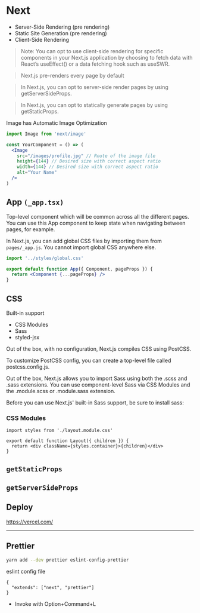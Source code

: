 # Next

- Server-Side Rendering (pre rendering)
- Static Site Generation (pre rendering)
- Client-Side Rendering

> Note: You can opt to use client-side rendering for specific components in your Next.js application by choosing to fetch data with React’s useEffect() or a data fetching hook such as useSWR.

> Next.js pre-renders every page by default

> In Next.js, you can opt to server-side render pages by using getServerSideProps.

> In Next.js, you can opt to statically generate pages by using getStaticProps.

Image has Automatic Image Optimization

```jsx
import Image from 'next/image'

const YourComponent = () => (
  <Image
    src="/images/profile.jpg" // Route of the image file
    height={144} // Desired size with correct aspect ratio
    width={144} // Desired size with correct aspect ratio
    alt="Your Name"
  />
)
```

## App `(_app.tsx)`

Top-level component which will be common across all the different pages. You can use this App component to keep state when navigating between pages, for example.

In Next.js, you can add global CSS files by importing them from `pages/_app.js`. You cannot import global CSS anywhere else.

```jsx
import '../styles/global.css'

export default function App({ Component, pageProps }) {
  return <Component {...pageProps} />
}
```

## CSS

Built-in support

- CSS Modules
- Sass
- styled-jsx 

Out of the box, with no configuration, Next.js compiles CSS using PostCSS.

To customize PostCSS config, you can create a top-level file called postcss.config.js.

Out of the box, Next.js allows you to import Sass using both the .scss and .sass extensions. You can use component-level Sass via CSS Modules and the .module.scss or .module.sass extension.

Before you can use Next.js' built-in Sass support, be sure to install sass:

### CSS Modules

```
import styles from './layout.module.css'

export default function Layout({ children }) {
  return <div className={styles.container}>{children}</div>
}
```

## `getStaticProps`

## `getServerSideProps`

## Deploy

https://vercel.com/

---

## Prettier

```bash
yarn add --dev prettier eslint-config-prettier
```

eslint config file

```
{
  "extends": ["next", "prettier"]
}
```

+ Invoke with Option+Command+L
